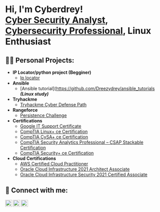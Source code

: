 <h1>Hi, I'm Cyberdrey! <br/><a href="https://github.com/Dreezydrey">Cyber Security Analyst</a>, <a href="https://www.linkedin.com/in/dryden-musona-75567b74/">Cybersecurity Professional</a>, <a>Linux Enthusiast</a></h1>

<h2>👨‍💻 Personal Projects:</h2>

- <b>IP Locator/python project (Begginer)</b>
  - [Ip locator](https://github.com/Dreezydrey/silver-couscous)
- <b>Ansible</b>
  - [Ansible tutorial](https://github.com/Dreezydrey/ansible_tutorials <b><i>(Linux study)</b></i>
- <b>Tryhackme</b>
  - [Tryhackme Cyber Defense Path](https://tryhackme.com/paths)
- <b>Rangeforce</b>
  - [Persistence Challenge](https://www.credly.com/badges/22aeaade-cf4b-4456-bc27-a971254b756e?source=linked_in_profile)
- <b>Certifications</b>
  - [Google IT Support Certificate](https://www.credly.com/badges/595c8d11-75ec-4ba5-8ec4-ebdbf7d92099?source=linked_in_profile)
  - [CompTIA Linux+ ce Certification](https://www.credly.com/badges/3c07fe33-a8f4-43c1-ba51-a3ff7caaab61?source=linked_in_profile)
  - [CompTIA CySA+ ce Certification](https://www.credly.com/badges/d0c9ed4a-9818-496e-a3e1-e4fee770f86d/public_url)
  - [CompTIA Security Analytics Professional – CSAP Stackable Certification](https://www.credly.com/badges/4f78368a-e7a2-44be-880e-3a3ec865b143?source=linked_in_profile)
  - [CompTIA Security+ ce Certification](https://www.credly.com/badges/0051ba67-3de6-4570-993a-4135d59cd64d)
 - <b>Cloud Certifications</b>
   - [AWS Certified Cloud Practitioner](https://www.credly.com/badges/feebe329-71a7-452a-a553-8277740638ad?source=linked_in_profile)
   - [Oracle Cloud Infrastructure 2021 Architect Associate](https://catalog-education.oracle.com/pls/certview/sharebadge?id=54E8DC73B6C59891096E01408A07339DAD74010B1DBB317C706FEB93CDCE7AD5)
   - [Oracle Cloud Infrastructure Security 2021 Certified Associate](https://catalog-education.oracle.com/pls/certview/sharebadge?id=A3BB0543155BC272A4B5E480267A6540EA4B0EBF9012511238B3B9FAD6BEAF9F)
 
<h2> 🤳 Connect with me:</h2>

[<img align="left" alt="JoshMadakor | YouTube" width="22px" src="https://cdn.jsdelivr.net/npm/simple-icons@v3/icons/youtube.svg" />][youtube]
[<img align="left" alt="JoshMadakor | Twitter" width="22px" src="https://cdn.jsdelivr.net/npm/simple-icons@v3/icons/twitter.svg" />][twitter]
[<img align="left" alt="JoshMadakor | LinkedIn" width="22px" src="https://cdn.jsdelivr.net/npm/simple-icons@v3/icons/linkedin.svg" />][linkedin]

[twitter]: https://twitter.com/cyberdrey
[youtube]: https://www.youtube.com/channel/UCU2jV1H1RjNfJ-elwez4lNA/playlists
[linkedin]: https://www.linkedin.com/in/dryden-musona-75567b74

<!--
**Cyberdrey** is a ✨ _special_ ✨ repository because its `README.md` (this file) appears on your GitHub profile.

Here are some ideas to get you started:

- 🔭 I’m currently working on ...
- 🌱 I’m currently learning ...
- 👯 I’m looking to collaborate on ...
- 🤔 I’m looking for help with ...
- 💬 Ask me about ...
- 📫 How to reach me: ...
- 😄 Pronouns: ...
- ⚡ Fun fact: ...
-->
